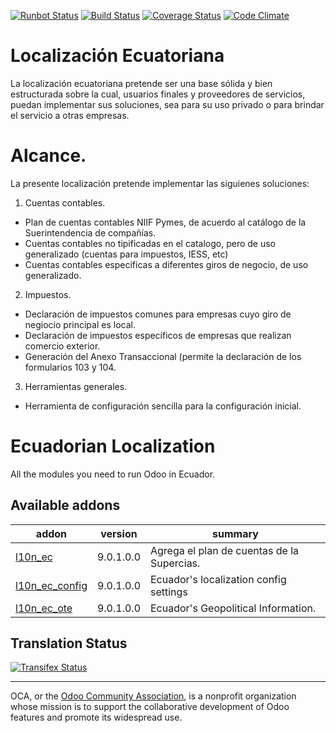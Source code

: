 [![Runbot Status](https://runbot.odoo-community.org/runbot/badge/flat/211/9.0.svg)](https://runbot.odoo-community.org/runbot/repo/github-com-oca-l10n-ecuador-211)
[![Build Status](https://travis-ci.org/OCA/l10n-ecuador.svg?branch=9.0)](https://travis-ci.org/OCA/l10n-ecuador)
[![Coverage Status](https://coveralls.io/repos/OCA/l10n-ecuador/badge.svg?branch=9.0&service=github)](https://coveralls.io/github/OCA/l10n-ecuador?branch=9.0)
[![Code Climate](https://codeclimate.com/github/OCA/l10n-ecuadot/badges/gpa.svg)](https://codeclimate.com/github/OCA/l10n-ecuador)
# Localización Ecuatoriana

La localización ecuatoriana pretende ser una base sólida y bien estructurada sobre la cual, usuarios finales y proveedores de servicios, puedan implementar sus soluciones, sea para su uso privado o para brindar el servicio a otras empresas.

# Alcance.

La presente localización pretende implementar las siguienes soluciones:

1. Cuentas contables.
  * Plan de cuentas contables NIIF Pymes, de acuerdo al catálogo de la Suerintendencia de compañías.
  * Cuentas contables no tipificadas en el catalogo, pero de uso generalizado (cuentas para impuestos, IESS, etc)
  * Cuentas contables específicas a diferentes giros de negocio, de uso generalizado.
2. Impuestos.
  * Declaración de impuestos comunes para empresas cuyo giro de negiocio principal es local.
  * Declaración de impuestos específicos de empresas que realizan comercio exterior.
  * Generación del Anexo Transaccional (permite la declaración de los formularios 103 y 104.
3. Herramientas generales.
  * Herramienta de configuración sencilla para la configuración inicial.

# Ecuadorian Localization

All the modules you need to run Odoo in Ecuador.

[//]: # (addons)

Available addons
----------------
addon | version | summary
--- | --- | ---
[l10n_ec](l10n_ec/) | 9.0.1.0.0 | Agrega el plan de cuentas de la Supercias.
[l10n_ec_config](l10n_ec_config/) | 9.0.1.0.0 | Ecuador's localization config settings
[l10n_ec_ote](l10n_ec_ote/) | 9.0.1.0.0 | Ecuador's Geopolitical Information.

[//]: # (end addons)

Translation Status
------------------
[![Transifex Status](https://www.transifex.com/projects/p/OCA-l10n-ecuador-9-0/chart/image_png)](https://www.transifex.com/projects/p/OCA-l10n-ecuador-9-0)

----

OCA, or the [Odoo Community Association](http://odoo-community.org/), is a nonprofit organization whose
mission is to support the collaborative development of Odoo features and
promote its widespread use.
